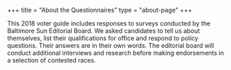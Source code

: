 +++
title = "About the Questionnaires"
type = "about-page"
+++

This 2018 voter guide includes responses to surveys conducted by the Baltimore Sun Editorial Board. We asked candidates to tell us about themselves, list their qualifications for office and respond to policy questions. Their answers are in their own words. The editorial board will conduct additional interviews and research before making endorsements in a selection of contested races.
